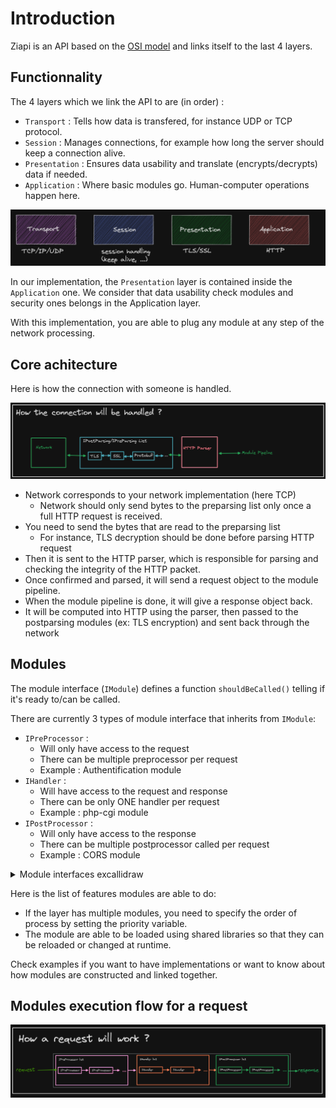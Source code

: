 # Introduction

Ziapi is an API based on the [OSI model](https://en.wikipedia.org/wiki/OSI_model) and links itself to the last 4 layers.


## Functionnality

The 4 layers which we link the API to are (in order) : 
- `Transport` : Tells how data is transfered, for instance UDP or TCP protocol.
- `Session` : Manages connections, for example how long the server should keep a connection alive.
- `Presentation` : Ensures data usability and translate (encrypts/decrypts) data if needed.
- `Application` : Where basic modules go. Human-computer operations happen here.

![Network implementation](layers.png "Examples of modules based on layers")

In our implementation, the `Presentation` layer is contained inside the `Application` one. We consider that data usability check modules and security ones belongs in the Application layer.

With this implementation, you are able to plug any module at any step of the network processing.

## Core achitecture

Here is how the connection with someone is handled.

![Core workflow](core_workflow.png "Core workflow")

- Network corresponds to your network implementation (here TCP)
    - Network should only send bytes to the preparsing list only once a full HTTP request is received.
- You need to send the bytes that are read to the preparsing list
    - For instance, TLS decryption should be done before parsing HTTP request
- Then it is sent to the HTTP parser, which is responsible for parsing and checking the integrity of the HTTP packet.
- Once confirmed and parsed, it will send a request object to the module pipeline.
- When the module pipeline is done, it will give a response object back.
- It will be computed into HTTP using the parser, then passed to the postparsing modules (ex: TLS encryption) and sent back through the network


## Modules

The module interface (`IModule`) defines a function `shouldBeCalled()` telling if it's ready to/can be called.

There are currently 3 types of module interface that inherits from `IModule`: 
- `IPreProcessor` : 
    - Will only have access to the request
    - There can be multiple preprocessor per request
    - Example : Authentification module 
- `IHandler` : 
    - Will have access to the request and response
    - There can be only ONE handler per request
    - Example : php-cgi module
- `IPostProcessor` : 
    - Will only have access to the response
    - There can be multiple postprocessor called per request
    - Example : CORS module 

<details>
  <summary>Module interfaces excallidraw</summary>

![Module interfaces](module_interfaces.png "Module interfaces")
</details>

Here is the list of features modules are able to do:

- If the layer has multiple modules, you need to specify the order of process by setting the priority variable.
- The module are able to be loaded using shared libraries so that they can be reloaded or changed at runtime.

Check examples if you want to have implementations or want to know about how modules are constructed and linked together.

## Modules execution flow for a request

![Request module execution flow](request_flow.png "Request module execution flow")
